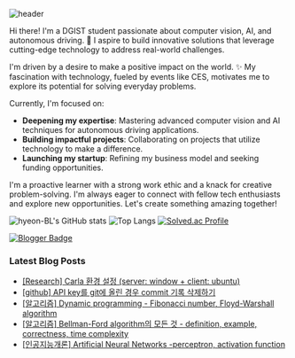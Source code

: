 ![header](https://capsule-render.vercel.app/api?type=wave&color=auto&height=300&section=header&text=Hyeon's%20Github&fontSize=90)

Hi there! I'm a DGIST student passionate about computer vision, AI, and autonomous driving. 🚗 I aspire to build innovative solutions that leverage cutting-edge technology to address real-world challenges.

I'm driven by a desire to make a positive impact on the world. ✨ My fascination with technology, fueled by events like CES, motivates me to explore its potential for solving everyday problems.

Currently, I'm focused on:

 - **Deepening my expertise**: Mastering advanced computer vision and AI techniques for autonomous driving applications.
 - **Building impactful projects**: Collaborating on projects that utilize technology to make a difference.
 - **Launching my startup**: Refining my business model and seeking funding opportunities.

I'm a proactive learner with a strong work ethic and a knack for creative problem-solving.  I'm always eager to connect with fellow tech enthusiasts and explore new opportunities. Let's create something amazing together!


![hyeon-BL's GitHub stats](https://github-readme-stats.vercel.app/api?username=hyeon-BL&show_icons=true&theme=radical)
![Top Langs](https://github-readme-stats.vercel.app/api/top-langs/?username=hyeon-BL&layout=compact&hide=Jupyter%20Notebook,CMake)
[![Solved.ac Profile](http://mazassumnida.wtf/api/generate_badge?boj=lhbj1115)](https://solved.ac/lhbj1115)



[![Blogger Badge](https://img.shields.io/badge/Tech%20Blog-555263?style=flat&logoColor=white)](https://hyeondev.blogspot.com/)
### Latest Blog Posts

- [[Research] Carla 환경 설정 (server: window + client: ubuntu)](https://hyeondev.blogspot.com/2025/01/research-carla-server-window-client.html)
- [[github] API key를 git에 올린 경우 commit 기록 삭제하기](https://hyeondev.blogspot.com/2024/12/github-api-key-git-commit.html)
- [[알고리즘] Dynamic programming - Fibonacci number, Floyd-Warshall algorithm](https://hyeondev.blogspot.com/2024/11/dynamic-programming-fibonacci-number.html)
- [[알고리즘] Bellman-Ford algorithm의 모든 것 - definition, example, correctness, time complexity](https://hyeondev.blogspot.com/2024/11/bellman-ford-algorithm-definition.html)
- [[인공지능개론] Artificial Neural Networks -perceptron, activation function](https://hyeondev.blogspot.com/2024/11/artificial-neural-networks-perceptron.html)

